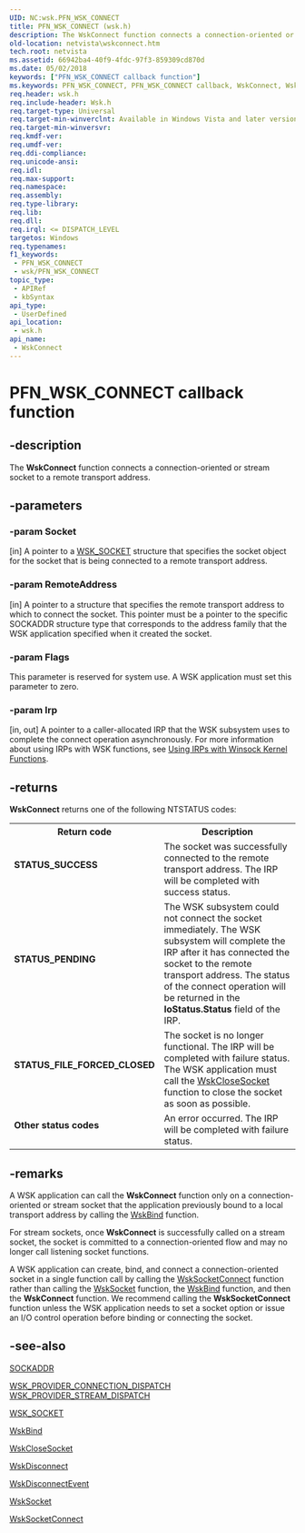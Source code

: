 ```yaml
---
UID: NC:wsk.PFN_WSK_CONNECT
title: PFN_WSK_CONNECT (wsk.h)
description: The WskConnect function connects a connection-oriented or stream socket to a remote transport address.
old-location: netvista\wskconnect.htm
tech.root: netvista
ms.assetid: 66942ba4-40f9-4fdc-97f3-859309cd870d
ms.date: 05/02/2018
keywords: ["PFN_WSK_CONNECT callback function"]
ms.keywords: PFN_WSK_CONNECT, PFN_WSK_CONNECT callback, WskConnect, WskConnect callback function [Network Drivers Starting with Windows Vista], netvista.wskconnect, wsk/WskConnect, wskref_16a15402-b34a-40b7-87a7-881d422e0d1c.xml
req.header: wsk.h
req.include-header: Wsk.h
req.target-type: Universal
req.target-min-winverclnt: Available in Windows Vista and later versions of the Windows operating   systems.
req.target-min-winversvr: 
req.kmdf-ver: 
req.umdf-ver: 
req.ddi-compliance: 
req.unicode-ansi: 
req.idl: 
req.max-support: 
req.namespace: 
req.assembly: 
req.type-library: 
req.lib: 
req.dll: 
req.irql: <= DISPATCH_LEVEL
targetos: Windows
req.typenames: 
f1_keywords:
 - PFN_WSK_CONNECT
 - wsk/PFN_WSK_CONNECT
topic_type:
 - APIRef
 - kbSyntax
api_type:
 - UserDefined
api_location:
 - wsk.h
api_name:
 - WskConnect
---
```


# PFN_WSK_CONNECT callback function


## -description

The 
  <b>WskConnect</b> function connects a connection-oriented or stream socket to a remote transport address.

## -parameters

### -param Socket 

[in]
A pointer to a 
     <a href="/windows-hardware/drivers/ddi/wsk/ns-wsk-_wsk_socket">WSK_SOCKET</a> structure that specifies the socket
     object for the socket that is being connected to a remote transport address.

### -param RemoteAddress 

[in]
A pointer to a structure that specifies the remote transport address to which to connect the
     socket. This pointer must be a pointer to the specific SOCKADDR structure type that corresponds to the
     address family that the WSK application specified when it created the socket.

### -param Flags

This parameter is reserved for system use. A WSK application must set this parameter to
     zero.

### -param Irp 

[in, out]
A pointer to a caller-allocated IRP that the WSK subsystem uses to complete the connect operation
     asynchronously. For more information about using IRPs with WSK functions, see 
     <a href="/windows-hardware/drivers/network/using-irps-with-winsock-kernel-functions">Using IRPs with Winsock
     Kernel Functions</a>.

## -returns

<b>WskConnect</b> returns one of the following NTSTATUS codes:

<table>
<tr>
<th>Return code</th>
<th>Description</th>
</tr>
<tr>
<td width="40%">
<dl>
<dt><b>STATUS_SUCCESS</b></dt>
</dl>
</td>
<td width="60%">
The socket was successfully connected to the remote transport address. The IRP will be completed
       with success status.

</td>
</tr>
<tr>
<td width="40%">
<dl>
<dt><b>STATUS_PENDING</b></dt>
</dl>
</td>
<td width="60%">
The WSK subsystem could not connect the socket immediately. The WSK subsystem will complete the
       IRP after it has connected the socket to the remote transport address. The status of the connect
       operation will be returned in the 
       <b>IoStatus.Status</b> field of the IRP.

</td>
</tr>
<tr>
<td width="40%">
<dl>
<dt><b>STATUS_FILE_FORCED_CLOSED</b></dt>
</dl>
</td>
<td width="60%">
The socket is no longer functional. The IRP will be completed with failure status. The WSK
       application must call the 
       <a href="/windows-hardware/drivers/ddi/wsk/nc-wsk-pfn_wsk_close_socket">WskCloseSocket</a> function to close the
       socket as soon as possible.

</td>
</tr>
<tr>
<td width="40%">
<dl>
<dt><b>Other status codes</b></dt>
</dl>
</td>
<td width="60%">
An error occurred. The IRP will be completed with failure status.

</td>
</tr>
</table>

## -remarks

A WSK application can call the 
    <b>WskConnect</b> function only on a connection-oriented or stream socket that the application previously bound to a
    local transport address by calling the 
    <a href="/windows-hardware/drivers/ddi/wsk/nc-wsk-pfn_wsk_bind">WskBind</a> function.

For stream sockets, once <b>WskConnect</b> is successfully called on a stream socket, the socket is committed to a connection-oriented flow and may no longer call listening socket functions.

A WSK application can create, bind, and connect a connection-oriented socket in a single function call
    by calling the 
    <a href="/windows-hardware/drivers/ddi/wsk/nc-wsk-pfn_wsk_socket_connect">WskSocketConnect</a> function rather than
    calling the 
    <a href="/windows-hardware/drivers/ddi/wsk/nc-wsk-pfn_wsk_socket">WskSocket</a> function, the 
    <a href="/windows-hardware/drivers/ddi/wsk/nc-wsk-pfn_wsk_bind">WskBind</a> function, and then the 
    <b>WskConnect</b> function. We recommend calling the 
    <b>WskSocketConnect</b> function unless the WSK application needs to set a socket option or issue an I/O
    control operation before binding or connecting the socket.

## -see-also

<a href="/windows/win32/api/ws2def/ns-ws2def-sockaddr">SOCKADDR</a>



<a href="/windows-hardware/drivers/ddi/wsk/ns-wsk-_wsk_provider_connection_dispatch">
   WSK_PROVIDER_CONNECTION_DISPATCH</a>



<a href="/windows-hardware/drivers/ddi/wsk/ns-wsk-_wsk_provider_stream_dispatch">
   WSK_PROVIDER_STREAM_DISPATCH</a>



<a href="/windows-hardware/drivers/ddi/wsk/ns-wsk-_wsk_socket">WSK_SOCKET</a>



<a href="/windows-hardware/drivers/ddi/wsk/nc-wsk-pfn_wsk_bind">WskBind</a>



<a href="/windows-hardware/drivers/ddi/wsk/nc-wsk-pfn_wsk_close_socket">WskCloseSocket</a>



<a href="/windows-hardware/drivers/ddi/wsk/nc-wsk-pfn_wsk_disconnect">WskDisconnect</a>



<a href="/windows-hardware/drivers/ddi/wsk/nc-wsk-pfn_wsk_disconnect_event">WskDisconnectEvent</a>



<a href="/windows-hardware/drivers/ddi/wsk/nc-wsk-pfn_wsk_socket">WskSocket</a>



<a href="/windows-hardware/drivers/ddi/wsk/nc-wsk-pfn_wsk_socket_connect">WskSocketConnect</a>